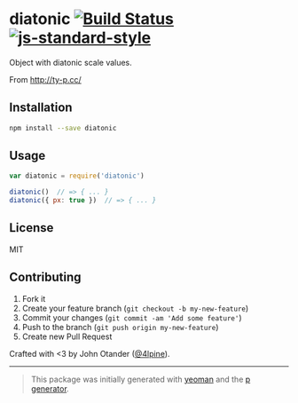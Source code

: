 # diatonic [![Build Status](https://secure.travis-ci.org/johnotander/diatonic.svg?branch=master)](https://travis-ci.org/johnotander/diatonic) [![js-standard-style](https://img.shields.io/badge/code%20style-standard-brightgreen.svg?style=flat)](https://github.com/feross/standard)

Object with diatonic scale values.

From <http://ty-p.cc/>

## Installation

```bash
npm install --save diatonic
```

## Usage

```javascript
var diatonic = require('diatonic')

diatonic()  // => { ... }
diatonic({ px: true })  // => { ... }
```

## License

MIT

## Contributing

1. Fork it
2. Create your feature branch (`git checkout -b my-new-feature`)
3. Commit your changes (`git commit -am 'Add some feature'`)
4. Push to the branch (`git push origin my-new-feature`)
5. Create new Pull Request

Crafted with <3 by John Otander ([@4lpine](https://twitter.com/4lpine)).

***

> This package was initially generated with [yeoman](http://yeoman.io) and the [p generator](https://github.com/johnotander/generator-p.git).
